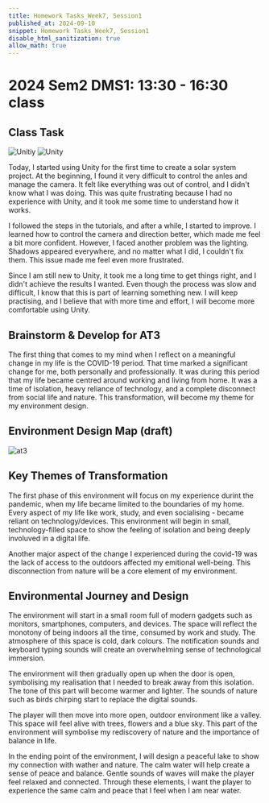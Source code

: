```yaml
---
title: Homework Tasks_Week7, Session1
published_at: 2024-09-10
snippet: Homework Tasks_Week7, Session1
disable_html_sanitization: true
allow_math: true
---
```

#  2024 Sem2 DMS1: 13:30 - 16:30 class

## Class Task ##

![Unitiy](solar_1.jpg)
![Unity](solar_3.jpg)

<p>Today, I started using Unity for the first time to create a solar system project. At the beginning, I found it very difficult to control the anles and manage the camera. It felt like everything was out of control, and I didn't know what I was doing. This was quite frustrating because I had no experience with Unity, and it took me some time to understand how it works.</p>

<p>I followed the steps in the tutorials, and after a while, I started to improve. I learned how to control the camera and direction better, which made me feel a bit more confident. However, I faced another problem was the lighting. Shadows appeared everywhere, and no matter what I did, I couldn't fix them. This issue made me feel even more frustrated.</p>

<p>Since I am still new to Unity, it took me a long time to get things right, and I didn't achieve the results I wanted. Even though the process was slow and difficult, I know that this is part of learning something new. I will keep practising, and I believe that with more time and effort, I will become more comfortable using Unity.</p>

## Brainstorm & Develop for AT3 ##

<p>The first thing that comes to my mind when I reflect on a meaningful change in my life is the COVID-19 period. That time marked a significant change for me, both personally and professionally. It was during this period that my life became centred around working and living from home. It was a time of isolation, heavy reliance of technology, and a complete disconnect from social life and nature. This transformation, will become my theme for my environment design.</p>

## Environment Design Map (draft) ##

![at3](map.jpg)

## Key Themes of Transformation ##

<p>The first phase of this environment will focus on my experience durint the pandemic, when my life became limited to the boundaries of my home. Every aspect of my life like work, study, and even socialising - became reliant on technology/devices. This environment will begin in small, technology-filled space to show the feeling of isolation and being deeply involuved in a digital life.</p>

<p>Another major aspect of the change I experienced during the covid-19 was the lack of access to the outdoors affected my emitional well-being. This disconnection from nature will be a core element of my environment.</p>

## Environmental Journey and Design ##

<p>The environment will start in a small room full of modern gadgets such as monitors, smartphones, computers, and devices. The space will reflect the monotony of being indoors all the time, consumed by work and study. The atmosphere of this space is cold, dark colours. The notification sounds and keyboard typing sounds will create an overwhelming sense of technological immersion.</p>

<p>The environment will then gradually open up when the door is open, symbolising my realisation that I needed to break away from this isolation. The tone of this part will become warmer and lighter. The sounds of nature such as birds chirping start to replace the digital sounds. </p>

<p>The player will then move into more open, outdoor environment like a valley. This space will feel alive with trees, flowers and a blue sky. This part of the environment will symbolise my rediscovery of nature and the importance of balance in life.</p>

<p>In the ending point of the environment, I will design a peaceful lake to show my connection with wather and nature. The calm water will help create a sense of peace and balance. Gentle sounds of waves will make the player feel relaxed and connected. Through these elements, I want the player to experience the same calm and peace that I feel when I am near water.</p>

